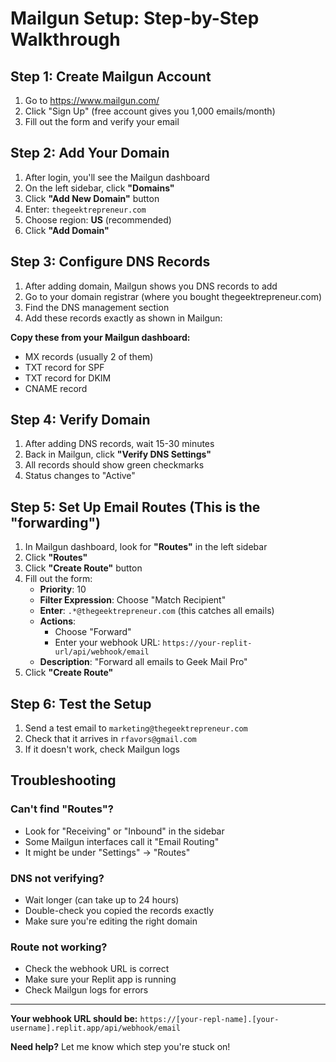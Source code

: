 # Mailgun Setup: Step-by-Step Walkthrough

## Step 1: Create Mailgun Account
1. Go to https://www.mailgun.com/
2. Click "Sign Up" (free account gives you 1,000 emails/month)
3. Fill out the form and verify your email

## Step 2: Add Your Domain
1. After login, you'll see the Mailgun dashboard
2. On the left sidebar, click **"Domains"**
3. Click **"Add New Domain"** button
4. Enter: `thegeektrepreneur.com`
5. Choose region: **US** (recommended)
6. Click **"Add Domain"**

## Step 3: Configure DNS Records
1. After adding domain, Mailgun shows you DNS records to add
2. Go to your domain registrar (where you bought thegeektrepreneur.com)
3. Find the DNS management section
4. Add these records exactly as shown in Mailgun:

**Copy these from your Mailgun dashboard:**
- MX records (usually 2 of them)
- TXT record for SPF
- TXT record for DKIM
- CNAME record

## Step 4: Verify Domain
1. After adding DNS records, wait 15-30 minutes
2. Back in Mailgun, click **"Verify DNS Settings"**
3. All records should show green checkmarks
4. Status changes to "Active"

## Step 5: Set Up Email Routes (This is the "forwarding")
1. In Mailgun dashboard, look for **"Routes"** in the left sidebar
2. Click **"Routes"**
3. Click **"Create Route"** button
4. Fill out the form:
   - **Priority**: 10
   - **Filter Expression**: Choose "Match Recipient"
   - **Enter**: `.*@thegeektrepreneur.com` (this catches all emails)
   - **Actions**: 
     - Choose "Forward"
     - Enter your webhook URL: `https://your-replit-url/api/webhook/email`
   - **Description**: "Forward all emails to Geek Mail Pro"
5. Click **"Create Route"**

## Step 6: Test the Setup
1. Send a test email to `marketing@thegeektrepreneur.com`
2. Check that it arrives in `rfavors@gmail.com`
3. If it doesn't work, check Mailgun logs

## Troubleshooting

### Can't find "Routes"?
- Look for "Receiving" or "Inbound" in the sidebar
- Some Mailgun interfaces call it "Email Routing"
- It might be under "Settings" → "Routes"

### DNS not verifying?
- Wait longer (can take up to 24 hours)
- Double-check you copied the records exactly
- Make sure you're editing the right domain

### Route not working?
- Check the webhook URL is correct
- Make sure your Replit app is running
- Check Mailgun logs for errors

---

**Your webhook URL should be:**
`https://[your-repl-name].[your-username].replit.app/api/webhook/email`

**Need help?** Let me know which step you're stuck on!